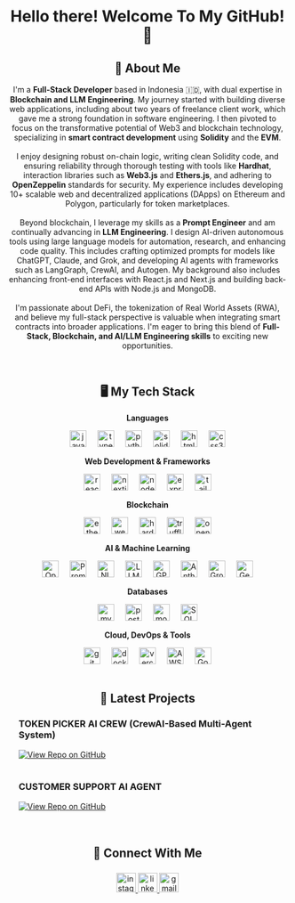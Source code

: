 <h1 align="center">Hello there! Welcome To My GitHub! 👋 </h1>

###

<h2 align="center">👨 About Me</h2>

<p align="center">
I'm a <strong>Full-Stack Developer</strong> based in Indonesia 🇮🇩, with dual expertise in <strong>Blockchain and LLM Engineering</strong>. My journey started with building diverse web applications, including about two years of freelance client work, which gave me a strong foundation in software engineering. I then pivoted to focus on the transformative potential of Web3 and blockchain technology, specializing in <strong>smart contract development</strong> using <strong>Solidity</strong> and the <strong>EVM</strong>.<br><br>
I enjoy designing robust on-chain logic, writing clean Solidity code, and ensuring reliability through thorough testing with tools like <strong>Hardhat</strong>, interaction libraries such as <strong>Web3.js</strong> and <strong>Ethers.js</strong>, and adhering to <strong>OpenZeppelin</strong> standards for security. My experience includes developing 10+ scalable web and decentralized applications (DApps) on Ethereum and Polygon, particularly for token marketplaces.<br><br>
Beyond blockchain, I leverage my skills as a <strong>Prompt Engineer</strong> and am continually advancing in <strong>LLM Engineering</strong>. I design AI-driven autonomous tools using large language models for automation, research, and enhancing code quality. This includes crafting optimized prompts for models like ChatGPT, Claude, and Grok, and developing AI agents with frameworks such as LangGraph, CrewAI, and Autogen. My background also includes enhancing front-end interfaces with React.js and Next.js and building back-end APIs with Node.js and MongoDB.<br><br>
I'm passionate about DeFi, the tokenization of Real World Assets (RWA), and believe my full-stack perspective is valuable when integrating smart contracts into broader applications. I'm eager to bring this blend of <strong>Full-Stack, Blockchain, and AI/LLM Engineering skills</strong> to exciting new opportunities.
</p>

<br clear="both">

<h2 align="center">🖥️ My Tech Stack</h2>

<p align="center"><strong>Languages</strong></p>
<div align="center">
  <img src="https://img.shields.io/badge/JavaScript-F7DF1E?logo=javascript&logoColor=black&style=for-the-badge" height="30" alt="javascript logo" />
  <img width="12" />
  <img src="https://img.shields.io/badge/TypeScript-3178C6?logo=typescript&logoColor=white&style=for-the-badge" height="30" alt="typescript logo" />
  <img width="12" />
  <img src="https://img.shields.io/badge/Python-3776AB?logo=python&logoColor=white&style=for-the-badge" height="30" alt="python logo" />
  <img width="12" />
  <img src="https://img.shields.io/badge/Solidity-363636?logo=solidity&logoColor=white&style=for-the-badge" height="30" alt="solidity logo" />
  <img width="12" />
  <img src="https://img.shields.io/badge/HTML5-E34F26?logo=html5&logoColor=white&style=for-the-badge" height="30" alt="html5 logo" />
  <img width="12" />
  <img src="https://img.shields.io/badge/CSS3-1572B6?logo=css3&logoColor=white&style=for-the-badge" height="30" alt="css3 logo" />
</div>

<p align="center"><strong>Web Development & Frameworks</strong></p>
<div align="center">
  <img src="https://img.shields.io/badge/React-61DAFB?logo=react&logoColor=black&style=for-the-badge" height="30" alt="react logo" />
  <img width="12" />
  <img src="https://img.shields.io/badge/Next.js-000000?logo=nextdotjs&logoColor=white&style=for-the-badge" height="30" alt="nextjs logo" />
  <img width="12" />
  <img src="https://img.shields.io/badge/Node.js-339933?logo=nodedotjs&logoColor=white&style=for-the-badge" height="30" alt="nodejs logo" />
  <img width="12" />
  <img src="https://img.shields.io/badge/Express-000000?logo=express&logoColor=white&style=for-the-badge" height="30" alt="express logo" />
  <img width="12" />
  <img src="https://img.shields.io/badge/Tailwind CSS-06B6D4?logo=tailwindcss&logoColor=black&style=for-the-badge" height="30" alt="tailwindcss logo" />
</div>

<p align="center"><strong>Blockchain</strong></p>
<div align="center">
  <img src="https://img.shields.io/badge/Ethers.js-2C3E50?style=for-the-badge" height="30" alt="ethersjs logo" />
  <img width="12" />
  <img src="https://img.shields.io/badge/Web3.js-F16822?logo=web3dotjs&logoColor=white&style=for-the-badge" height="30" alt="web3js logo" />
  <img width="12" />
  <img src="https://img.shields.io/badge/Hardhat-F6BD4A?logo=hardhat&logoColor=black&style=for-the-badge" height="30" alt="hardhat logo" />
  <img width="12" />
  <img src="https://img.shields.io/badge/Truffle-3D3D3D?logo=truffle&logoColor=white&style=for-the-badge" height="30" alt="truffle logo" />
  <img width="12" />
  <img src="https://img.shields.io/badge/OpenZeppelin-4E5EE4?logo=openzeppelin&logoColor=white&style=for-the-badge" height="30" alt="openzeppelin logo" />
</div>

<p align="center"><strong>AI & Machine Learning</strong></p>
<div align="center">
  <img src="https://img.shields.io/badge/Open%20AI%20API-412991?logo=openai&logoColor=white&style=for-the-badge" height="30" alt="Open AI API logo" />
  <img width="12" />
  <img src="https://img.shields.io/badge/Prompt%20Engineering-FF7043?style=for-the-badge" height="30" alt="Prompt Engineering logo" />
  <img width="12" />
  <img src="https://img.shields.io/badge/NLP-5271FF?style=for-the-badge" height="30" alt="NLP logo" />
  <img width="12" />
  <img src="https://img.shields.io/badge/LLM-D81B60?style=for-the-badge" height="30" alt="LLM logo" />
  <img width="12" />
  <img src="https://img.shields.io/badge/GPT-74AA9C?logo=openai&logoColor=white&style=for-the-badge" height="30" alt="GPT logo" />
  <img width="12" />
  <img src="https://img.shields.io/badge/Anthropic%20Claude-D97706?logo=anthropic&logoColor=white&style=for-the-badge" height="30" alt="Anthropic Claude logo" />
  <img width="12" />
  <img src="https://img.shields.io/badge/Grok-1DA1F2?style=for-the-badge" height="30" alt="Grok logo" />
  <img width="12" />
  <img src="https://img.shields.io/badge/Gemini-000000?logo=gemini&logoColor=white&style=for-the-badge" height="30" alt="Gemini logo" />
</div>


<p align="center"><strong>Databases</strong></p>
<div align="center">
  <img src="https://img.shields.io/badge/MySQL-4479A1?logo=mysql&logoColor=white&style=for-the-badge" height="30" alt="mysql logo" />
  <img width="12" />
  <img src="https://img.shields.io/badge/PostgreSQL-4169E1?logo=postgresql&logoColor=white&style=for-the-badge" height="30" alt="postgresql logo" />
  <img width="12" />
  <img src="https://img.shields.io/badge/MongoDB-47A248?logo=mongodb&logoColor=white&style=for-the-badge" height="30" alt="mongodb logo" />
  <img width="12" />
  <img src="https://img.shields.io/badge/SQLAlchemy-D71F00?logo=sqlalchemy&logoColor=white&style=for-the-badge" height="30" alt="SQLAlchemy logo" />
</div>

<p align="center"><strong>Cloud, DevOps & Tools</strong></p>
<div align="center">
  <img src="https://img.shields.io/badge/Git-F05032?logo=git&logoColor=white&style=for-the-badge" height="30" alt="git logo" />
  <img width="12" />
  <img src="https://img.shields.io/badge/Docker-2496ED?logo=docker&logoColor=white&style=for-the-badge" height="30" alt="docker logo" />
  <img width="12" />
  <img src="https://img.shields.io/badge/Vercel-000000?logo=vercel&logoColor=white&style=for-the-badge" height="30" alt="vercel logo" />
  <img width="12" />
  <img src="https://img.shields.io/badge/AWS-232F3E?logo=amazon-aws&logoColor=white&style=for-the-badge" height="30" alt="AWS logo" />
  <img width="12" />
  <img src="https://img.shields.io/badge/Google%20Cloud-4285F4?logo=googlecloud&logoColor=white&style=for-the-badge" height="30" alt="Google Cloud Platform logo" />
</div>

<br clear="both">

<h2 align="center">🚀 Latest Projects</h2>

<div align="left" style="padding: 0 20px;">
  <h3 align="left">TOKEN PICKER AI CREW (CrewAI-Based Multi-Agent System)</h3>
  <a href="https://github.com/edofransisco011/TokenPicker Agent" target="_blank">
    <img src="https://img.shields.io/badge/GitHub%20Repo-View%20Repo-blue?style=for-the-badge&logo=github" alt="View Repo on GitHub"/>
  </a>
</div>
<br>
<div align="left" style="padding: 0 20px;">
  <h3 align="left">CUSTOMER SUPPORT AI AGENT</h3>
  <a href="https://github.com/edofransisco011/Customer%20Support%20Agents" target="_blank">
    <img src="https://img.shields.io/badge/GitHub%20Repo-View%20Repo-blue?style=for-the-badge&logo=github" alt="View Repo on GitHub"/>
  </a>
</div>
<br clear="both">
<br>

<h2 align="center">💬 Connect With Me</h2>

###

<div align="center">
  <a href="https://www.instagram.com/_edofransisco/" target="_blank">
    <img src="https://img.shields.io/static/v1?message=Instagram&logo=instagram&label=&color=E4405F&logoColor=white&labelColor=&style=for-the-badge" height="35" alt="instagram logo"  />
  </a>
  <a href="https://www.linkedin.com/in/edo-fransisco/" target="_blank">
    <img src="https://img.shields.io/static/v1?message=LinkedIn&logo=linkedin&label=&color=0077B5&logoColor=white&labelColor=&style=for-the-badge" height="35" alt="linkedin logo"  />
  </a>
  <a href="mailto:edofransisco.work@gmail.com" target="_blank">
    <img src="https://img.shields.io/static/v1?message=Gmail&logo=gmail&label=&color=D14836&logoColor=white&labelColor=&style=for-the-badge" height="35" alt="gmail logo"  />
  </a>
</div>

###
